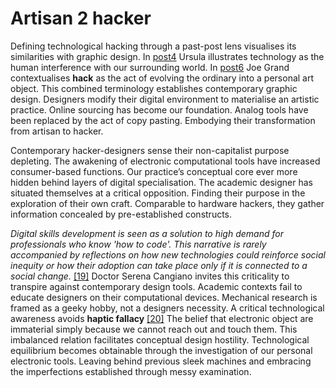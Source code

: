 # Artisan 2 hacker
Defining technological hacking through a past-post lens visualises its similarities with graphic design. In <a href=#post-post4>post4</a> Ursula illustrates technology as the human interference with our surrounding world. In <a href=#post-post6>post6</a> Joe Grand contextualises **hack** as the act of evolving the ordinary into a personal art object. This combined terminology establishes contemporary graphic design. Designers modify their digital environment to materialise an artistic practice. Online sourcing has become our foundation. Analog tools have been replaced by the act of copy pasting. Embodying their transformation from artisan to hacker.


Contemporary hacker-designers sense their non-capitalist purpose depleting. The awakening of electronic computational tools have increased consumer-based functions. Our practice’s conceptual core ever more hidden behind layers of digital specialisation. The academic designer has situated themselves at a critical opposition. Finding their purpose in the exploration of their own craft. Comparable to hardware hackers, they gather information concealed by pre-established constructs.


*Digital skills development is seen as a solution to high demand for professionals who know 'how to code'. This narrative is rarely accompanied by reflections on how new technologies could reinforce social inequity or how their adoption can take place only if it is connected to a social change.* <a href="#bibliography">[19]</a> Doctor Serena Cangiano invites this criticality to transpire against contemporary design tools. Academic contexts fail to educate designers on their computational devices. Mechanical research is framed as a geeky hobby, not a designers necessity. A critical technological awareness avoids **haptic fallacy** <a href="#bibliography">[20]</a> The belief that electronic object are immaterial simply because we cannot reach out and touch them. This imbalanced relation facilitates conceptual design hostility. Technological equilibrium becomes obtainable through the investigation of our personal electronic tools. Leaving behind previous sleek machines and embracing the imperfections established through messy examination. 
